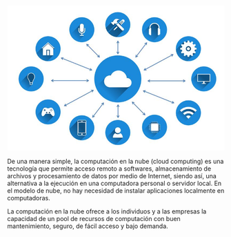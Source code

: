 ![image](/img/11.jpg)

De una manera simple, la computación en la nube (cloud computing) es una tecnología que permite acceso remoto a softwares, almacenamiento de archivos y procesamiento de datos por medio de Internet, siendo así, una alternativa a la ejecución en una computadora personal o servidor local. En el modelo de nube, no hay necesidad de instalar aplicaciones localmente en computadoras.

La computación en la nube ofrece a los individuos y a las empresas la capacidad de un pool de recursos de computación con buen mantenimiento, seguro, de fácil acceso y bajo demanda.